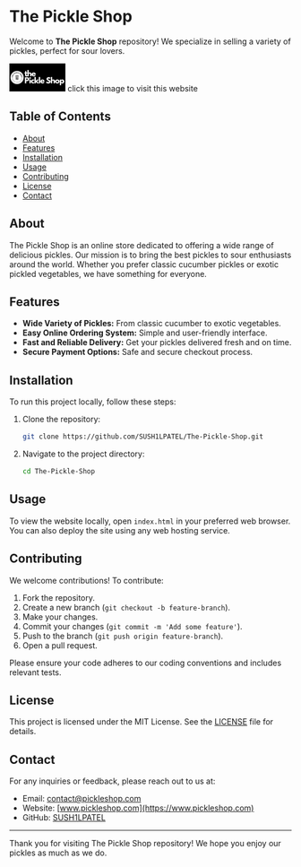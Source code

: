 
# The Pickle Shop  

Welcome to **The Pickle Shop** repository! We specialize in selling a variety of pickles, perfect for sour lovers.

[![The Pickle Shop](public/images/tps.png)](https://sush1lpatel.github.io/The-Pickle-Shop/) click this image to visit this website


## Table of Contents

- [About](#about)
- [Features](#features)
- [Installation](#installation)
- [Usage](#usage)
- [Contributing](#contributing)
- [License](#license)
- [Contact](#contact)

## About

The Pickle Shop is an online store dedicated to offering a wide range of delicious pickles. Our mission is to bring the best pickles to sour enthusiasts around the world. Whether you prefer classic cucumber pickles or exotic pickled vegetables, we have something for everyone.

## Features

- **Wide Variety of Pickles:** From classic cucumber to exotic vegetables.
- **Easy Online Ordering System:** Simple and user-friendly interface.
- **Fast and Reliable Delivery:** Get your pickles delivered fresh and on time.
- **Secure Payment Options:** Safe and secure checkout process.

## Installation

To run this project locally, follow these steps:

1. Clone the repository:
    ```sh
    git clone https://github.com/SUSH1LPATEL/The-Pickle-Shop.git
    ```
2. Navigate to the project directory:
    ```sh
    cd The-Pickle-Shop
    ```

## Usage

To view the website locally, open `index.html` in your preferred web browser. You can also deploy the site using any web hosting service.

## Contributing

We welcome contributions! To contribute:

1. Fork the repository.
2. Create a new branch (`git checkout -b feature-branch`).
3. Make your changes.
4. Commit your changes (`git commit -m 'Add some feature'`).
5. Push to the branch (`git push origin feature-branch`).
6. Open a pull request.

Please ensure your code adheres to our coding conventions and includes relevant tests.

## License

This project is licensed under the MIT License. See the [LICENSE](LICENSE) file for details.

## Contact

For any inquiries or feedback, please reach out to us at:

- Email: [contact@pickleshop.com](mailto:contact@pickleshop.com)
- Website: [www.pickleshop.com](https://www.pickleshop.com)
- GitHub: [SUSH1LPATEL](https://github.com/SUSH1LPATEL)

---

Thank you for visiting The Pickle Shop repository! We hope you enjoy our pickles as much as we do.
